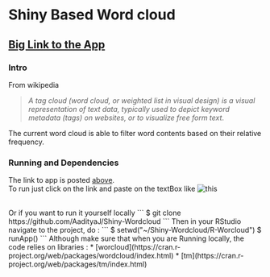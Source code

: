 Shiny Based Word cloud
===============================
## [Big Link to the App](https://aadityaj.shinyapps.io/R-Worcloud)
### Intro
From wikipedia
> *A tag cloud (word cloud, or weighted list in visual design) is a visual representation of text data, typically used to depict keyword metadata (tags) on websites, or to visualize free form text*.

The current word cloud is able to filter word contents based on their relative frequency.

### Running and Dependencies

The link to app is posted [above](https://aadityaj.shinyapps.io/R-Worcloud).</br>
To run just click on the link and paste on the textBox like
![this](http://www.aadityajamuar.net/selfplots/shiny-wordcloud.png)


</br>
Or if you want to run it yourself locally
```
$ git clone https://github.com/AadityaJ/Shiny-Wordcloud
```
Then in your RStudio navigate to the project, do :
```
$ setwd("~/Shiny-Wordcloud/R-Worcloud")
$ runApp()
```
Although make sure that when you are Running locally, the code relies on libraries :
* [worcloud](https://cran.r-project.org/web/packages/wordcloud/index.html)
* [tm](https://cran.r-project.org/web/packages/tm/index.html)
